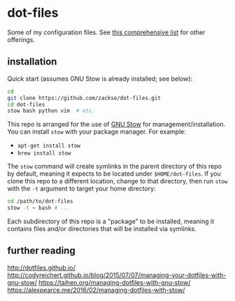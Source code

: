 # dot-files

Some of my configuration files. See [this comprehensive list](http://dotfiles.github.io/) for other offerings.

## installation

Quick start (assumes GNU Stow is already installed; see below):

```bash
cd
git clone https://github.com/zackse/dot-files.git
cd dot-files
stow bash python vim  # etc.
```

This repo is arranged for the use of [GNU Stow](http://www.gnu.org/software/stow/) for management/installation. You can install `stow` with your package manager. For example:

- `apt-get install stow`
- `brew install stow`

The `stow` command will create symlinks in the parent directory of this repo by default, meaning it expects to be located under `$HOME/dot-files`. If you clone this repo to a different location, change to that directory, then run `stow` with the `-t` argument to target your home directory:

```bash
cd /path/to/dot-files
stow -t ~ bash # ...
```

Each subdirectory of this repo is a "package" to be installed, meaning it contains files and/or directories that will be installed via symlinks.

## further reading

http://dotfiles.github.io/
http://codyreichert.github.io/blog/2015/07/07/managing-your-dotfiles-with-gnu-stow/
https://taihen.org/managing-dotfiles-with-gnu-stow/
https://alexpearce.me/2016/02/managing-dotfiles-with-stow/

